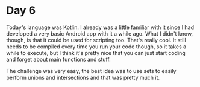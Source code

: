 # Day 6
Today's language was Kotlin. I already was a little familiar with it since I had developed a very basic Android app with it a while ago. What I didn't know, though, is that it could be used for scripting too. That's really cool. It still needs to be compiled every time you run your code though, so it takes a while to execute, but I think it's pretty nice that you can just start coding and forget about main functions and stuff.

The challenge was very easy, the best idea was to use sets to easily perform unions and intersections and that was pretty much it.
